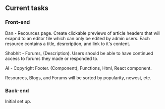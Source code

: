 ## Current tasks
### Front-end

Dan - Recources page. Create clickable previews of article headers that will exapnd to an editor file which can only be edited by admin users. Each resource contains a title, desrcription, and link to it's content.

Shobhit - Forums, (Description). Users should be able to have continued access to forums they made or responded to.



Al - Copyright Footer. (Component), Functions, Html, React component.

Resources, Blogs, and Forums will be sorted by popularity, newest, etc.

### Back-end
Initial set up.
